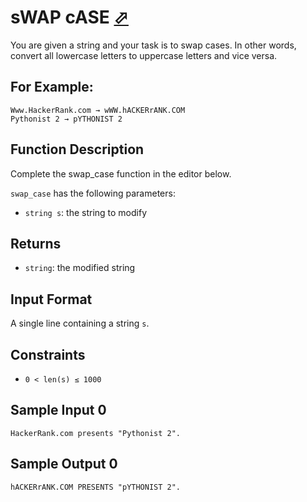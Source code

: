 # sWAP cASE [⬀](https://www.hackerrank.com/challenges/swap-case)

You are given a string and your task is to swap cases. In other words, convert 
all lowercase letters to uppercase letters and vice versa.

## For Example:
```
Www.HackerRank.com → wWW.hACKERrANK.COM
Pythonist 2 → pYTHONIST 2  
```

## Function Description

Complete the swap_case function in the editor below.

`swap_case` has the following parameters:

- `string s`: the string to modify

## Returns

- `string`: the modified string

## Input Format

A single line containing a string `s`.

## Constraints

- `0 < len(s) ≤ 1000`


## Sample Input 0
```
HackerRank.com presents "Pythonist 2".
```

## Sample Output 0
```
hACKERrANK.COM PRESENTS "pYTHONIST 2".
```
